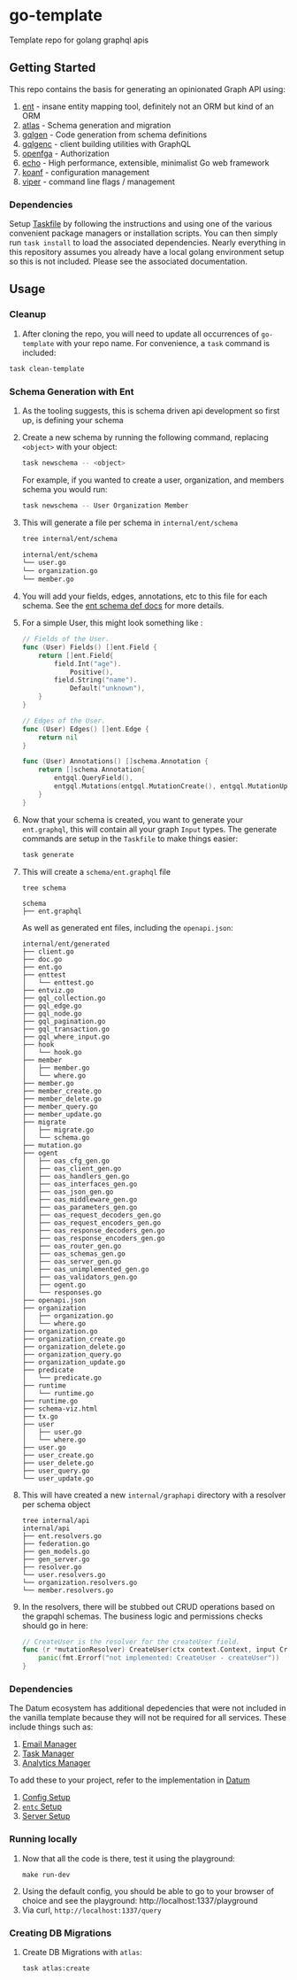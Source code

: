 # go-template

Template repo for golang graphql apis

## Getting Started

This repo contains the basis for generating an opinionated Graph API using:

1. [ent](https://entgo.io/) - insane entity mapping tool, definitely not an ORM but kind of an ORM
1. [atlas](https://atlasgo.io/) - Schema generation and migration
1. [gqlgen](https://gqlgen.com/) - Code generation from schema definitions
1. [gqlgenc](https://github.com/Yamashou/gqlgenc) - client building utilities with GraphQL
1. [openfga](https://openfga.dev/) - Authorization
1. [echo](https://echo.labstack.com/) - High performance, extensible, minimalist Go web framework
1. [koanf](github.com/knadh/koanf) - configuration management
1. [viper](https://github.com/spf13/viper) - command line flags / management

### Dependencies

Setup [Taskfile](https://taskfile.dev/installation/) by following the instructions and using one of the various convenient package managers or installation scripts. You can then simply run `task install` to load the associated dependencies. Nearly everything in this repository assumes you already have a local golang environment setup so this is not included. Please see the associated documentation.

## Usage

### Cleanup 

1. After cloning the repo, you will need to update all occurrences of `go-template` with your repo name. For convenience, a `task` command is included:
```bash
task clean-template
```

### Schema Generation with Ent

1. As the tooling suggests, this is schema driven api development so first up, is defining your schema
1. Create a new schema by running the following command, replacing `<object>` with your object:
    ```bash
    task newschema -- <object> 
    ```
    For example, if you wanted to create a user, organization, and members schema you would run:
    ```bash
    task newschema -- User Organization Member 
    ```
1. This will generate a file per schema in `internal/ent/schema`
    ```bash
    tree internal/ent/schema 

    internal/ent/schema
    └── user.go
    └── organization.go
    └── member.go
    ```
1. You will add your fields, edges, annotations, etc to this file for each schema. See the [ent schema def docs](https://entgo.io/docs/schema-def) for more details. 

1. For a simple User, this might look something like :
    ```go
    // Fields of the User.
    func (User) Fields() []ent.Field {
        return []ent.Field{
            field.Int("age").
                Positive(),
            field.String("name").
                Default("unknown"),
        }
    }

    // Edges of the User.
    func (User) Edges() []ent.Edge {
        return nil
    }

    func (User) Annotations() []schema.Annotation {
        return []schema.Annotation{
            entgql.QueryField(),
            entgql.Mutations(entgql.MutationCreate(), entgql.MutationUpdate()),
        }
    }
    ```

1. Now that your schema is created, you want to generate your `ent.graphql`, this will contain all your graph `Input` types. The generate commands are setup in the `Taskfile` to make things easier:
    ```bash
    task generate
    ```
1. This will create a `schema/ent.graphql` file
    ```
    tree schema 

    schema
    ├── ent.graphql
    ```
    As well as generated ent files, including the `openapi.json`: 
    ```
    internal/ent/generated
    ├── client.go
    ├── doc.go
    ├── ent.go
    ├── enttest
    │   └── enttest.go
    ├── entviz.go
    ├── gql_collection.go
    ├── gql_edge.go
    ├── gql_node.go
    ├── gql_pagination.go
    ├── gql_transaction.go
    ├── gql_where_input.go
    ├── hook
    │   └── hook.go
    ├── member
    │   ├── member.go
    │   └── where.go
    ├── member.go
    ├── member_create.go
    ├── member_delete.go
    ├── member_query.go
    ├── member_update.go
    ├── migrate
    │   ├── migrate.go
    │   └── schema.go
    ├── mutation.go
    ├── ogent
    │   ├── oas_cfg_gen.go
    │   ├── oas_client_gen.go
    │   ├── oas_handlers_gen.go
    │   ├── oas_interfaces_gen.go
    │   ├── oas_json_gen.go
    │   ├── oas_middleware_gen.go
    │   ├── oas_parameters_gen.go
    │   ├── oas_request_decoders_gen.go
    │   ├── oas_request_encoders_gen.go
    │   ├── oas_response_decoders_gen.go
    │   ├── oas_response_encoders_gen.go
    │   ├── oas_router_gen.go
    │   ├── oas_schemas_gen.go
    │   ├── oas_server_gen.go
    │   ├── oas_unimplemented_gen.go
    │   ├── oas_validators_gen.go
    │   ├── ogent.go
    │   └── responses.go
    ├── openapi.json
    ├── organization
    │   ├── organization.go
    │   └── where.go
    ├── organization.go
    ├── organization_create.go
    ├── organization_delete.go
    ├── organization_query.go
    ├── organization_update.go
    ├── predicate
    │   └── predicate.go
    ├── runtime
    │   └── runtime.go
    ├── runtime.go
    ├── schema-viz.html
    ├── tx.go
    ├── user
    │   ├── user.go
    │   └── where.go
    ├── user.go
    ├── user_create.go
    ├── user_delete.go
    ├── user_query.go
    └── user_update.go
    ```

1. This will have created a new `internal/graphapi` directory with a resolver per schema object
    ```
    tree internal/api
    internal/api
    ├── ent.resolvers.go
    ├── federation.go
    ├── gen_models.go
    ├── gen_server.go
    ├── resolver.go
    └── user.resolvers.go
    └── organization.resolvers.go
    └── member.resolvers.go
    ```
1. In the resolvers, there will be stubbed out CRUD operations based on the grapqhl schemas. The business logic and permissions checks should go in here:
    ```go
    // CreateUser is the resolver for the createUser field.
    func (r *mutationResolver) CreateUser(ctx context.Context, input CreateUserInput) (*User, error) {
        panic(fmt.Errorf("not implemented: CreateUser - createUser"))
    }
    ```

### Dependencies

The Datum ecosystem has additional depedencies that were not included in the vanilla template because they will not be required for all services. These include things such as:

1. [Email Manager](https://github.com/datumforge/datum/tree/main/pkg/utils/emails)
1. [Task Manager](https://github.com/datumforge/datum/tree/main/pkg/utils/marionette)
1. [Analytics Manager](https://github.com/datumforge/datum/tree/main/pkg/analytics)

To add these to your project, refer to the implementation in [Datum](https://github.com/datumforge/datum)

1. [Config Setup](https://github.com/datumforge/datum/blob/main/internal/httpserve/serveropts/option.go#L238)
1. [`entc` Setup](https://github.com/datumforge/datum/blob/main/internal/ent/entc.go#L123)
1. [Server Setup](https://github.com/datumforge/datum/blob/main/cmd/serve.go#L73-L80)


### Running locally

1. Now that all the code is there, test it using the playground:
    ```
    make run-dev
    ```
1. Using the default config, you should be able to go to your browser of choice and see the playground: http://localhost:1337/playground
1. Via curl, `http://localhost:1337/query`


### Creating DB Migrations

1. Create DB Migrations with `atlas`:
    ```bash
    task atlas:create
    ```

